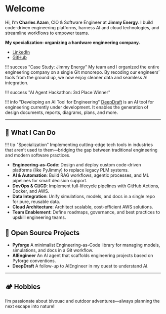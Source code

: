 # Welcome

Hi, I’m **Charles Azam**, CIO & Software Engineer at **Jimmy Energy**. I build code-driven engineering platforms, harness AI and cloud technologies, and streamline workflows to empower teams.

**My specialization: organizing a hardware engineering company.**

- [LinkedIn](https://www.linkedin.com/in/charles-azam-a4223b135/)
- [GitHub](https://github.com/charles-azam)


!!! success "Case Study: Jimmy Energy"
    My team and I organized the entire engineering company on a single Git monorepo. By recoding our engineers’ tools from the ground up, we now enjoy cleaner data and seamless AI integration.

!!! success "AI Agent Hackathon: 3rd Place Winner"

!!! info "Developing an AI Tool for Engineering"
    [DeepDraft](https://deepdraft.dev) is an AI tool for engineering currently under development. It enables the generation of design documents, reports, diagrams, plans, and more.

---


## 💼 What I Can Do

!!! tip "Specialization"
    Implementing cutting-edge tech tools in industries that aren’t used to them—bridging the gap between traditional engineering and modern software practices.

- **Engineering-as-Code**: Design and deploy custom code-driven platforms (like PyJimmy) to replace legacy PLM systems.
- **AI & Automation**: Build RAG workflows, agentic processes, and ML pipelines for smart decision support.
- **DevOps & CI/CD**: Implement full-lifecycle pipelines with GitHub Actions, Docker, and AWS.
- **Data Integration**: Unify simulations, models, and docs in a single repo for pure, reusable data.
- **Cloud Architecture**: Architect scalable, cost-efficient AWS solutions.
- **Team Enablement**: Define roadmaps, governance, and best practices to upskill engineering teams.


## 🔧 Open Source Projects

- **Pyforge**
  A minimalist Engineering-as-Code library for managing models, simulations, and docs in a Git workflow.
- **AIEngineer**
  An AI agent that scaffolds engineering projects based on Pyforge conventions.
- **DeepDraft**
  A follow-up to AIEngineer in my quest to understand AI.
---

## 🏕️ Hobbies

I’m passionate about bivouac and outdoor adventures—always planning the next escape into nature!

